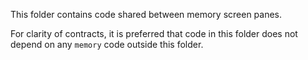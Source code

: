 This folder contains code shared between memory screen panes.

For clarity of contracts, it is preferred that code in this folder
does not depend on any `memory` code outside this folder.


